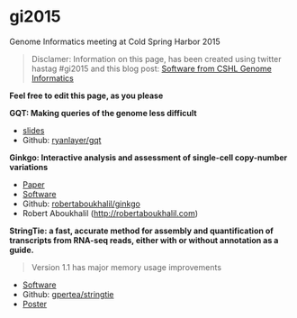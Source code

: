 # gi2015
 Genome Informatics meeting at Cold Spring Harbor 2015
 
 > Disclamer: Information on this page, has been created using twitter hastag #gi2015 and this blog post: [Software from CSHL Genome Informatics](http://www.gettinggeneticsdone.com/2015/11/software-from-cshl-genome-informatics.html)
 
**Feel free to edit this page, as you please**
 
 
**GQT: Making queries of the genome less difficult**

- [slides](https://speakerdeck.com/arq5x/making-queries-of-the-genome-less-difficult)
- Github: [ryanlayer/gqt](https://github.com/ryanlayer/gqt)


**Ginkgo: Interactive analysis and assessment of single-cell copy-number variations**
- [Paper](http://www.nature.com/nmeth/journal/v12/n11/full/nmeth.3578.html)
- [Software](http://qb.cshl.edu/ginkgo)
- Github: [robertaboukhalil/ginkgo](https://github.com/robertaboukhalil/ginkgo)
- Robert Aboukhalil (http://robertaboukhalil.com)

 
**StringTie: a fast, accurate method for assembly and quantification of transcripts from RNA-seq reads, either with or without annotation as a guide.**
> Version 1.1 has major memory usage improvements

- [Software](http://ccb.jhu.edu/software/stringtie)
- Github: [gpertea/stringtie](https://github.com/gpertea/stringtie)
- [Poster](http://ccb.jhu.edu/software/stringtie/cshl2015.pdf)
